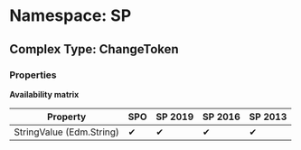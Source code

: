 # Namespace: SP

## Complex Type: ChangeToken

### Properties

**Availability matrix**

Property | SPO | SP 2019 | SP 2016 | SP 2013
----------|-----|---------|---------|--------
StringValue (Edm.String) | ✔ | ✔ | ✔ | ✔
